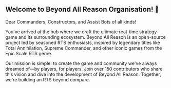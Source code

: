 ## Welcome to Beyond All Reason Organisation! 👋

Dear Commanders, Constructors, and Assist Bots of all kinds!

You've arrived at the hub where we craft the ultimate real-time strategy game and its surrounding ecosystem. Beyond All Reason is an open-source project led by seasoned RTS enthusiasts, inspired by legendary titles like Total Annihilation, Supreme Commander, and other iconic games from the Epic Scale RTS genre.

Our mission is simple: to create the game and community we've always dreamed of—by players, for players. Join over 150 contributors who share this vision and dive into the development of Beyond All Reason. Together, we're building an RTS beyond compare. 


<!--

**Here are some ideas to get you started:**

🙋‍♀️ A short introduction - what is your organization all about?
🌈 Contribution guidelines - how can the community get involved?
👩‍💻 Useful resources - where can the community find your docs? Is there anything else the community should know?
🍿 Fun facts - what does your team eat for breakfast?
🧙 Remember, you can do mighty things with the power of [Markdown](https://docs.github.com/github/writing-on-github/getting-started-with-writing-and-formatting-on-github/basic-writing-and-formatting-syntax)
-->
